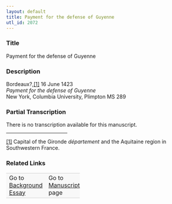 ```yaml
---  
layout: default  
title: Payment for the defense of Guyenne  
utl_id: 2072
---
```


### Title

Payment for the defense of Guyenne


### Description

<p>Bordeaux?,<a href="#_ftn1" name="_ftnref1" title="" id="_ftnref1">[1]</a> 16 June 1423<br /><em>Payment for the defense of Guyenne</em><br />
New York, Columbia University, Plimpton MS 289</p>



### Partial Transcription

<p>There is no transcription available for this manuscript.</p>
<div>
<hr align="left" size="1" width="33%" /><div id="ftn1"><a href="#_ftnref1" name="_ftn1" title="" id="_ftn1">[1]</a> Capital of the Gironde <em>département</em> and the Aquitaine region in Southwestern France.</div>
</div>



### Related Links

<table border="0.5" cellpadding="1" cellspacing="1" style="width: 200px; background-color:#F8F8F8;">
    <tbody style="border-color:#ccc">
        <tr style="border-color:#ccc">
            <td>Go to <a href="https://french.newberry.t-pen.org/essay/2072" target="_blank">Background Essay</a></td>
            <td>Go to <a href="https://french.newberry.t-pen.org/www/record.html?id=2072" target="_blank">Manuscript</a> page</td>
        </tr>
    </tbody>
</table>
